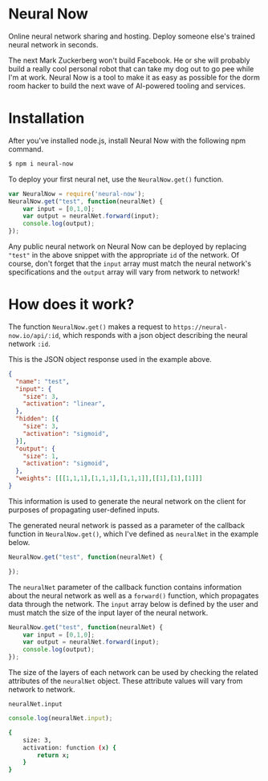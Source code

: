 # Neural Now
Online neural network sharing and hosting. Deploy someone else's trained neural network in seconds.

The next Mark Zuckerberg won't build Facebook. He or she will probably build a really cool personal robot that can take my dog out to go pee while I'm at work. Neural Now is a tool to make it as easy as possible for the dorm room hacker to build the next wave of AI-powered tooling and services.

# Installation
After you've installed node.js, install Neural Now with the following npm command.
```sh
$ npm i neural-now
```
To deploy your first neural net, use the `NeuralNow.get()` function.
```js
var NeuralNow = require('neural-now');
NeuralNow.get("test", function(neuralNet) {
    var input = [0,1,0];
    var output = neuralNet.forward(input);
    console.log(output);
});
```
Any public neural network on Neural Now can be deployed by replacing `"test"` in the above snippet with the appropriate `id` of the network. Of course, don't forget that the `input` array must match the neural network's specifications and the `output` array will vary from network to network!

# How does it work?
The function `NeuralNow.get()` makes a request to `https://neural-now.io/api/:id`, which responds with a json object describing the neural network `:id`.

This is the JSON object response used in the example above.
```json
{
  "name": "test",
  "input": {
    "size": 3,
    "activation": "linear",
  },
  "hidden": [{
    "size": 3,
    "activation": "sigmoid",
  }],
  "output": {
    "size": 1,
    "activation": "sigmoid",
  },
  "weights": [[[1,1,1],[1,1,1],[1,1,1]],[[1],[1],[1]]]
}
```

This information is used to generate the neural network on the client for purposes of propagating user-defined inputs.

The generated neural network is passed as a parameter of the callback function in `NeuralNow.get()`, which I've defined as `neuralNet` in the example below.
```js
NeuralNow.get("test", function(neuralNet) {

});
```

The `neuralNet` parameter of the callback function contains information about the neural network as well as a `forward()` function, which propagates data through the network. The `input` array below is defined by the user and must match the size of the input layer of the neural network.
```js
NeuralNow.get("test", function(neuralNet) {
    var input = [0,1,0];
    var output = neuralNet.forward(input);
    console.log(output);
});
```

The size of the layers of each network can be used by checking the related attributes of the `neuralNet` object. These attribute values will vary from network to network.

`neuralNet.input`
```js
console.log(neuralNet.input);
```
```sh
{
    size: 3,
    activation: function (x) {
        return x;
    }
}
```
